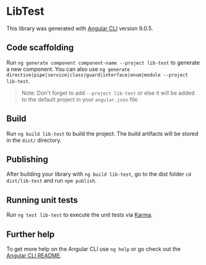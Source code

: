 # LibTest

This library was generated with [Angular CLI](https://github.com/angular/angular-cli) version 9.0.5.

## Code scaffolding

Run `ng generate component component-name --project lib-test` to generate a new component. You can also use `ng generate directive|pipe|service|class|guard|interface|enum|module --project lib-test`.
> Note: Don't forget to add `--project lib-test` or else it will be added to the default project in your `angular.json` file. 

## Build

Run `ng build lib-test` to build the project. The build artifacts will be stored in the `dist/` directory.

## Publishing

After building your library with `ng build lib-test`, go to the dist folder `cd dist/lib-test` and run `npm publish`.

## Running unit tests

Run `ng test lib-test` to execute the unit tests via [Karma](https://karma-runner.github.io).

## Further help

To get more help on the Angular CLI use `ng help` or go check out the [Angular CLI README](https://github.com/angular/angular-cli/blob/master/README.md).
